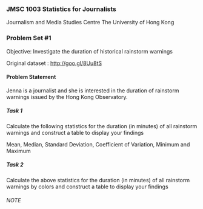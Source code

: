 ### JMSC 1003 Statistics for Journalists
Journalism and Media Studies Centre
The University of Hong Kong

### Problem Set #1

Objective: Investigate the duration of historical rainstorm warnings

Original dataset : http://goo.gl/8Uu8tS

#### Problem Statement

Jenna is a journalist and she is interested in the duration of rainstorm warnings issued by the Hong Kong Observatory.

##### Task 1

Calculate the following statistics for the duration (in minutes) of all rainstorm warnings and construct a table to display your findings

Mean, Median, Standard Deviation, Coefficient of Variation, Minimum and Maximum

##### Task 2

Calculate the above statistics for the duration (in minutes) of all rainstorm warnings by colors and construct a table to display your findings

###### NOTE

